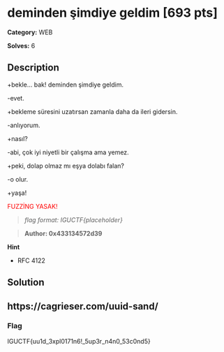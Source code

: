 # deminden şimdiye geldim [693 pts]

**Category:** WEB

**Solves:** 6

## Description
+bekle… bak! deminden şimdiye geldim.

-evet.

+bekleme süresini uzatırsan zamanla daha da ileri gidersin.

-anlıyorum.

+nasıl?

-abi, çok iyi niyetli bir çalışma ama yemez.

+peki, dolap olmaz mı eşya dolabı falan?

-o olur.

+yaşa!

<p style="color: red;">FUZZİNG YASAK!</p>

>*flag format: IGUCTF{placeholder}*

>**Author: 0x433134572d39**

**Hint**
* RFC 4122

## Solution

<h2>https://cagrieser.com/uuid-sand/</h2>

### Flag
IGUCTF{uu1d_3xpl0171n6!_5up3r_n4n0_53c0nd5}
